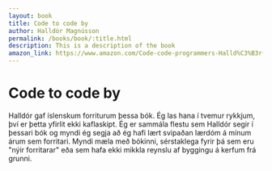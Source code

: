 ```yaml
---
layout: book
title: Code to code by
author: Halldór Magnússon
permalink: /books/book/:title.html
description: This is a description of the book
amazon_link: https://www.amazon.com/Code-code-programmers-Halld%C3%B3r-Magn%C3%BAsson-ebook/dp/B082LWS6R6/ref=sr_1_1?keywords=Halld%C3%B3r+magn%C3%BAsson&qid=1580563917&sr=8-1
---
```


# Code to code by

Halldór gaf íslenskum forriturum þessa bók. Ég las hana í tvemur rykkjum, því er þetta yfirlit ekki kaflaskipt. Ég er sammála flestu sem Halldór segir í þessari bók og myndi ég segja að ég hafi lært svipaðan lærdóm á mínum árum sem forritari. Myndi mæla með bókinni, sérstaklega fyrir þá sem eru "nýir forritarar" eða sem hafa ekki mikkla reynslu af byggingu á kerfum frá grunni. 
